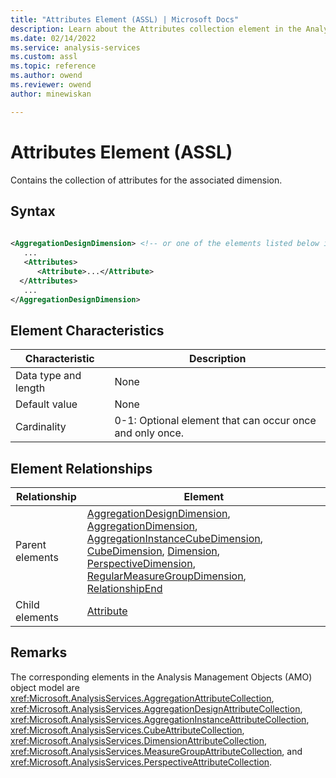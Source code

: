 ```yaml
---
title: "Attributes Element (ASSL) | Microsoft Docs"
description: Learn about the Attributes collection element in the Analysis Services Scripting Language (ASSL) schema.
ms.date: 02/14/2022
ms.service: analysis-services
ms.custom: assl
ms.topic: reference
ms.author: owend
ms.reviewer: owend
author: minewiskan

---
```

# Attributes Element (ASSL)

  Contains the collection of attributes for the associated dimension.  
  
## Syntax  
  
```xml  
  
<AggregationDesignDimension> <!-- or one of the elements listed below in the Element Relationships table -->  
   ...  
   <Attributes>  
      <Attribute>...</Attribute>  
  </Attributes>  
   ...  
</AggregationDesignDimension>  
```  
  
## Element Characteristics  
  
|Characteristic|Description|  
|--------------------|-----------------|  
|Data type and length|None|  
|Default value|None|  
|Cardinality|0-1: Optional element that can occur once and only once.|  
  
## Element Relationships  
  
|Relationship|Element|  
|------------------|-------------|  
|Parent elements|[AggregationDesignDimension](../data-type/aggregationdesigndimension-data-type-assl.md), [AggregationDimension](../data-type/aggregationdimension-data-type-assl.md), [AggregationInstanceCubeDimension](../data-type/aggregationinstancecubedimension-data-type-assl.md), [CubeDimension](../data-type/cubedimension-data-type-assl.md), [Dimension](../objects/dimension-element-assl.md), [PerspectiveDimension](../data-type/perspectivedimension-data-type-assl.md), [RegularMeasureGroupDimension](../data-type/regularmeasuregroupdimension-data-type-assl.md), [RelationshipEnd](../data-type/relationshipend-data-type-assl.md)|  
|Child elements|[Attribute](../objects/attribute-element-assl.md)|  
  
## Remarks  
 The corresponding elements in the Analysis Management Objects (AMO) object model are <xref:Microsoft.AnalysisServices.AggregationAttributeCollection>, <xref:Microsoft.AnalysisServices.AggregationDesignAttributeCollection>, <xref:Microsoft.AnalysisServices.AggregationInstanceAttributeCollection>, <xref:Microsoft.AnalysisServices.CubeAttributeCollection>, <xref:Microsoft.AnalysisServices.DimensionAttributeCollection>, <xref:Microsoft.AnalysisServices.MeasureGroupAttributeCollection>, and <xref:Microsoft.AnalysisServices.PerspectiveAttributeCollection>.  
